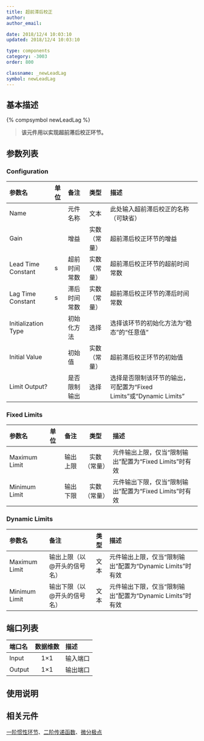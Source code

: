 ```yaml
---
title: 超前滞后校正
author: 
author_email:

date: 2018/12/4 10:03:10
updated: 2018/12/4 10:03:10

type: components
category: -3003
order: 800

classname: _newLeadLag
symbol: newLeadLag
---
```

## 基本描述
{% compsymbol newLeadLag %}

> **该元件用以实现超前滞后校正环节。**

## 参数列表
### Configuration
| 参数名 | 单位 | 备注 | 类型 | 描述 |
| :--- | :--- | :--- | :--: | :--- |
| Name |  | 元件名称 | 文本 | 此处输入超前滞后校正的名称（可缺省） |
| Gain |  | 增益 | 实数（常量） | 超前滞后校正环节的增益 |
| Lead Time Constant | s | 超前时间常数 | 实数（常量） | 超前滞后校正环节的超前时间常数 |
| Lag Time Constant | s | 滞后时间常数 | 实数（常量） | 超前滞后校正环节的滞后时间常数 |
| Initialization Type |  | 初始化方法 | 选择 | 选择该环节的初始化方法为“稳态”的“任意值”  |
| Initial Value |  | 初始值 | 实数（常量） | 超前滞后校正环节的初始值 |
| Limit Output? |  | 是否限制输出 | 选择 | 选择是否限制该环节的输出，可配置为“Fixed Limits”或“Dynamic Limits” |

### Fixed Limits
| 参数名 | 单位 | 备注 | 类型 | 描述 |
| :--- | :--- | :--- | :--: | :--- |
| Maximum Limit |  | 输出上限 | 实数（常量） | 元件输出上限，仅当“限制输出”配置为“Fixed Limits”时有效 |
| Minimum Limit |  | 输出下限 | 实数（常量） | 元件输出下限，仅当“限制输出”配置为“Fixed Limits”时有效 |

### Dynamic Limits
| 参数名 | 备注 | 类型 | 描述 |
| :--- | :--- | :--: | :--- |
| Maximum Limit | 输出上限（以@开头的信号名） | 文本 | 元件输出上限，仅当“限制输出”配置为“Dynamic Limits”时有效 |
| Minimum Limit | 输出下限（以@开头的信号名） | 文本 | 元件输出下限，仅当“限制输出”配置为“Dynamic Limits”时有效 |


## 端口列表

| 端口名 | 数据维数 | 描述 |
| :--- | :--:  | :--- |
| Input | 1×1 |输入端口 |                   
| Output | 1×1 |输出端口 |                   

## 使用说明



## 相关元件

[一阶惯性环节](/components/comp_newRealPole.html)、[二阶传递函数](/components/comp_newComplexPole.html)、[微分极点](/components/comp_newDiffPole.html)
